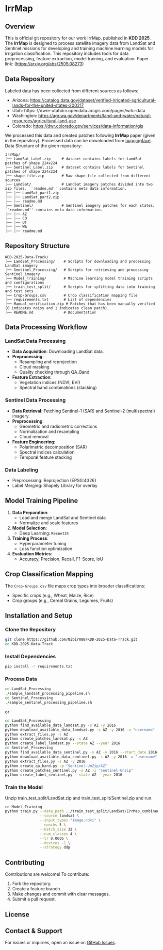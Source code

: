 # IrrMap

## Overview
This is official git repository for our work IrrMap, published in **KDD 2025**. The **IrrMap** is designed to process satellite imagery data from LandSat and Sentinel missions for developing and training machine learning models for irrigation classification. This repository includes tools for data preprocessing, feature extraction, model training, and evaluation. Paper link: (https://arxiv.org/abs/2505.08273)

## Data Repository

Labeled data has been collected from different sources as follows:
- Arizona: https://catalog.data.gov/dataset/verified-irrigated-agricultural-lands-for-the-united-states-200217
- Utah: https: //dwre-utahdnr.opendata.arcgis.com/pages/wrlu-data 
- Washington: https://agr.wa.gov/departments/land-and-water/natural-resources/agricultural-land-use
- Colorado: https://dwr.colorado.gov/services/data-information/gis

We processed this data and created patches following **IrrMap** paper (given in the repository). Processed data can be downloaded from [huggingface](https://huggingface.co/Nibir/IrrMap/tree/main). Data Structure of the given repository:

```
IrrMap/
│── LandSat_Label.zip     # dataset contains labels for LandSat patches of shape 224x224 
│── Sentinel_Label.zip    # dataset contains labels for Sentinel patches of shape 224x224 
│── shape-file.zip        # Raw shape-file collected from different sources 
│── LandSat/              # LandSat imagery patches divided into two zip files. ``readme.md'' contains meta data information.
|── |── LandSat_part1.zip
|── |── LandSat_part2.zip
|── |── readme.md
│── Sentinel/             # Sentinel imagery patches for each states. ``readme.md'' contains meta data information.
|── |── AZ
|── |── CO
|── |── UT
|── |── WA
|── |── readme.md      
```


## Repository Structure
```
KDD-2025-Data-Track/
│── LandSat_Processing/    # Scripts for downloading and processing LandSat imagery
│── Sentinel_Processing/   # Scripts for retrieving and processing Sentinel imagery
│── Model_Training/        # Machine learning model training scripts and configurations
│── train_test_split/      # Scripts for splitting data into training and test sets
│── Crop-Groups.csv        # Crop classification mapping file
│── requirements.txt       # List of dependencies
|── Manual_verification.zip # Patches that has been manually verified (0 indicates noisy and 1 indicates clean patch). 
│── README.md              # Documentation
```

## Data Processing Workflow
### LandSat Data Processing
- **Data Acquisition**: Downloading LandSat data.
- **Preprocessing**:
  - Resampling and reprojection
  - Cloud masking
  - Quality checking through QA_Band
- **Feature Extraction**:
  - Vegetation indices (NDVI, EVI)
  - Spectral band combinations (stacking)

### Sentinel Data Processing
- **Data Retrieval**: Fetching Sentinel-1 (SAR) and Sentinel-2 (multispectral) imagery.
- **Preprocessing**:
  - Geometric and radiometric corrections
  - Normalization and resampling
  - Cloud removal
- **Feature Engineering**:
  - Polarimetric decomposition (SAR)
  - Spectral indices calculation
  - Temporal feature stacking
 
### Data Labeling
- Preprocessing: Reprojection (EPSG:4326)
- Label Merging: Shapely Library for overlay

## Model Training Pipeline
1. **Data Preparation**:
   - Load and merge LandSat and Sentinel data
   - Normalize and scale features
2. **Model Selection**:
   - Deep Learning: `Resnet34`
3. **Training Process**:
   - Hyperparameter tuning
   - Loss function optimization
4. **Evaluation Metrics**:
   - Accuracy, Precision, Recall, F1-Score, IoU


## Crop Classification Mapping
The `Crop-Groups.csv` file maps crop types into broader classifications:
- Specific crops (e.g., Wheat, Maize, Rice)
- Crop groups (e.g., Cereal Grains, Legumes, Fruits)

## Installation and Setup
### Clone the Repository
```bash
git clone https://github.com/Nibir088/KDD-2025-Data-Track.git
cd KDD-2025-Data-Track
```
### Install Dependencies
```bash
pip install -r requirements.txt
```
### Process Data
```bash
cd LandSat_Processing
./sample_landsat_processing_pipeline.sh
cd Sentinel_Processing
./sample_sentinel_processing_pipeline.sh
```
or 
```bash
cd LandSat_Processing
python find_available_data_landsat.py -s AZ -y 2016
python download_available_data_landsat.py -s AZ -y 2016 -u "username" -p "password"
python extract_files.py -s AZ
python create_patches_landsat.py -s AZ
python create_label_landsat.py --state AZ --year 2016
cd Sentinel_Processing
python find_available_data_sentinel.py -s AZ -y 2016 --start_date 2016-03-01 --end_date 2016-09-30 -o sentinel_AZ_2016.csv
python download_available_data_sentinel.py -s AZ -y 2016 -u "username" -p "password"
python extract_files.py -s AZ -y 2016
python create_qa_band.py -p "Sentinel-UnZip/AZ"
python create_patches_sentinel.py -s AZ -i "Sentinel-Unzip"
python create_label_sentinel.py --state AZ --year 2016
```
### Train the Model
Unzip train_test_split/LandSat.zip and train_test_split/Sentinel.zip and run

```bash
cd Model_Training
python train.py --data_path ../train_test_split/LandSat/IrrMap_combined.yaml \
                --source landsat \
                --input_types "image,ndvi" \
                --epochs 5 \
                --batch_size 32 \
                --num_classes 4 \
                --lr 0.0005 \
                --devices -1 \
                --strategy ddp
```

## Contributing
Contributions are welcome! To contribute:
1. Fork the repository.
2. Create a feature branch.
3. Make changes and commit with clear messages.
4. Submit a pull request.

## License

## Contact & Support
For issues or inquiries, open an issue on [GitHub Issues](https://github.com/Nibir088/KDD-2025-Data-Track/issues).

